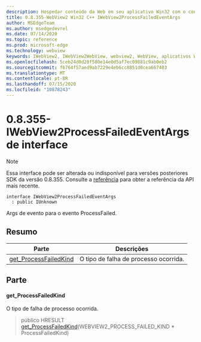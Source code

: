 ```yaml
---
description: Hospedar conteúdo da Web em seu aplicativo Win32 com o controle WebView2 do Microsoft Edge
title: 0.8.355-WebView2 Win32 C++ IWebView2ProcessFailedEventArgs
author: MSEdgeTeam
ms.author: msedgedevrel
ms.date: 07/14/2020
ms.topic: reference
ms.prod: microsoft-edge
ms.technology: webview
keywords: IWebView2, IWebView2WebView, webview2, WebView, aplicativos Win32, Win32, Edge
ms.openlocfilehash: 5ceb24d0d20f580e14e0d5af7ec09881c9ab0eb2
ms.sourcegitcommit: f6764f57aed9ab7229e4eb6cc8851d0cea667403
ms.translationtype: MT
ms.contentlocale: pt-BR
ms.lasthandoff: 07/15/2020
ms.locfileid: "10878243"
---
```

# 0.8.355-IWebView2ProcessFailedEventArgs de interface 

> [!NOTE]
> Essa interface pode ser alterada ou indisponível para versões posteriores SDK da versão 0.8.355. Consulte a [referência](../../../webview2-api-reference.md) para obter a referência da API mais recente.

```
interface IWebView2ProcessFailedEventArgs
  : public IUnknown
```

Args de evento para o evento ProcessFailed.

## Resumo

 Parte                        | Descrições
--------------------------------|---------------------------------------------
[get_ProcessFailedKind](#get_processfailedkind) | O tipo de falha de processo ocorrida.

## Parte

#### get_ProcessFailedKind 

O tipo de falha de processo ocorrida.

> público HRESULT [get_ProcessFailedKind](#get_processfailedkind)(WEBVIEW2_PROCESS_FAILED_KIND * ProcessFailedKind)


